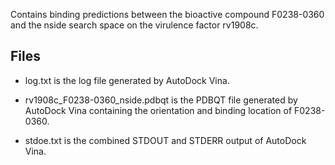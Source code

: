 Contains binding predictions between the bioactive compound F0238-0360 and the nside search space on the virulence factor rv1908c.

## Files

- log.txt is the log file generated by AutoDock Vina.

- rv1908c_F0238-0360_nside.pdbqt is the PDBQT file generated by AutoDock Vina containing the orientation and binding location of F0238-0360.

- stdoe.txt is the combined STDOUT and STDERR output of AutoDock Vina.

